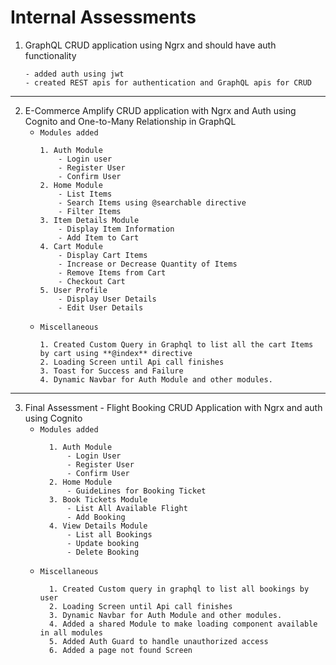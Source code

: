 # Internal Assessments

1.  GraphQL CRUD application using Ngrx and should have auth functionality
    >
        - added auth using jwt
        - created REST apis for authentication and GraphQL apis for CRUD

---

2.  E-Commerce Amplify CRUD application with Ngrx and Auth using Cognito and One-to-Many Relationship in GraphQL
    -   `Modules added`
        >
            1. Auth Module
                - Login user
                - Register User
                - Confirm User
            2. Home Module
                - List Items
                - Search Items using @searchable directive
                - Filter Items
            3. Item Details Module
                - Display Item Information
                - Add Item to Cart
            4. Cart Module
                - Display Cart Items
                - Increase or Decrease Quantity of Items
                - Remove Items from Cart
                - Checkout Cart
            5. User Profile
                - Display User Details
                - Edit User Details
    -   `Miscellaneous`
        >
            1. Created Custom Query in Graphql to list all the cart Items by cart using **@index** directive
            2. Loading Screen until Api call finishes
            3. Toast for Success and Failure
            4. Dynamic Navbar for Auth Module and other modules.

---

3.  Final Assessment - Flight Booking CRUD Application with Ngrx and auth using Cognito
    -   `Modules added`
        >
              1. Auth Module
                  - Login User
                  - Register User
                  - Confirm User
              2. Home Module
                  - GuideLines for Booking Ticket
              3. Book Tickets Module
                  - List All Available Flight
                  - Add Booking
              4. View Details Module
                  - List all Bookings
                  - Update booking
                  - Delete Booking
    -   `Miscellaneous`
        >
              1. Created Custom query in graphql to list all bookings by user
              2. Loading Screen until Api call finishes
              3. Dynamic Navbar for Auth Module and other modules.
              4. Added a shared Module to make loading component available in all modules
              5. Added Auth Guard to handle unauthorized access
              6. Added a page not found Screen
